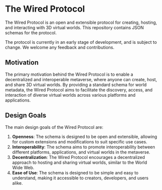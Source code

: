 # The Wired Protocol

The Wired Protocol is an open and extensible protocol for creating, hosting, and interacting with 3D virtual worlds.
This repository contains JSON schemas for the protocol.

The protocol is currently in an early stage of development, and is subject to change.
We welcome any feedback and contributions.

## Motivation

The primary motivation behind the Wired Protocol is to enable a decentralized and interoperable metaverse, where anyone can create, host, and share 3D virtual worlds.
By providing a standard schema for world metadata, the Wired Protocol aims to facilitate the discovery, access, and interaction of diverse virtual worlds across various platforms and applications.

## Design Goals

The main design goals of the Wired Protocol are:

1. **Openness**: The schema is designed to be open and extensible, allowing for custom extensions and modifications to suit specific use cases.
2. **Interoperability**: The schema aims to promote interoperability between different platforms, applications, and virtual worlds in the metaverse.
3. **Decentralization**: The Wired Protocol encourages a decentralized approach to hosting and sharing virtual worlds, similar to the World Wide Web.
4. **Ease of Use**: The schema is designed to be simple and easy to understand, making it accessible to creators, developers, and users alike.
